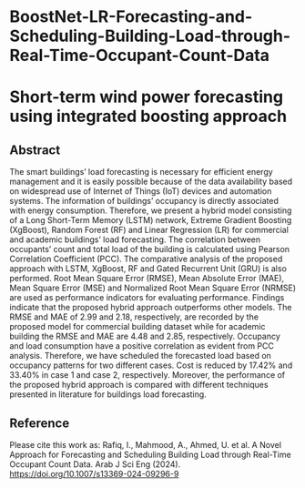# BoostNet-LR-Forecasting-and-Scheduling-Building-Load-through-Real-Time-Occupant-Count-Data
# **Short-term wind power forecasting using integrated boosting approach**
## Abstract
The smart buildings’ load forecasting is necessary for efficient energy management and it is easily possible because of the data availability based on widespread use of Internet of Things (IoT) devices and automation systems. The information of buildings’ occupancy is directly associated with energy consumption. Therefore, we present a hybrid model consisting of a Long Short-Term Memory (LSTM) network, Extreme Gradient Boosting (XgBoost), Random Forest (RF) and Linear Regression (LR) for commercial and academic buildings’ load forecasting. The correlation between occupants’ count and total load of the building is calculated using Pearson Correlation Coefficient (PCC). The comparative analysis of the proposed approach with LSTM, XgBoost, RF and Gated Recurrent Unit (GRU) is also performed. Root Mean Square Error (RMSE), Mean Absolute Error (MAE), Mean Square Error (MSE) and Normalized Root Mean Square Error (NRMSE) are used as performance indicators for evaluating performance. Findings indicate that the proposed hybrid approach outperforms other models. The RMSE and MAE of 2.99 and 2.18, respectively, are recorded by the proposed model for commercial building dataset while for academic building the RMSE and MAE are 4.48 and 2.85, respectively. Occupancy and load consumption have a positive correlation as evident from PCC analysis. Therefore, we have scheduled the forecasted load based on occupancy patterns for two different cases. Cost is reduced by 17.42% and 33.40% in case 1 and case 2, respectively. Moreover, the performance of the proposed hybrid approach is compared with different techniques presented in literature for buildings load forecasting.

## Reference
Please cite this work as:
Rafiq, I., Mahmood, A., Ahmed, U. et al. A Novel Approach for Forecasting and Scheduling Building Load through Real-Time Occupant Count Data. Arab J Sci Eng (2024). https://doi.org/10.1007/s13369-024-09296-9
